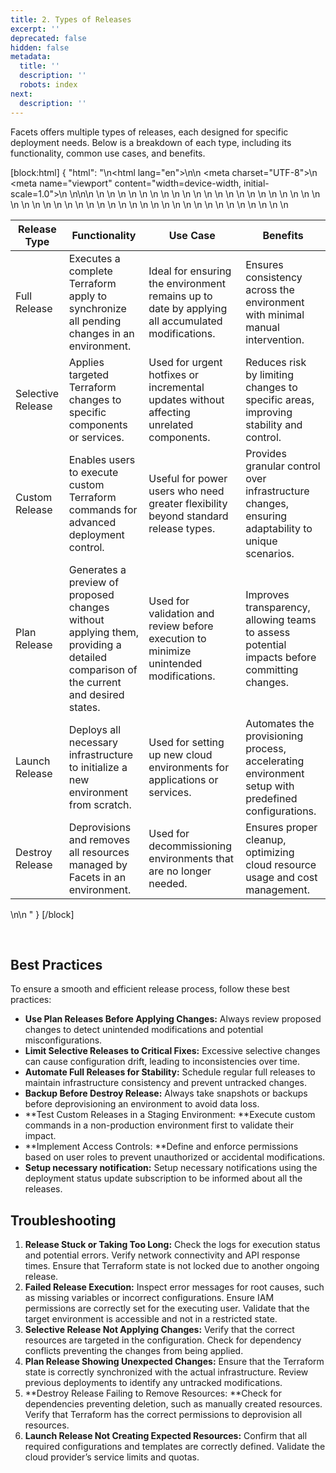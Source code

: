 ```yaml
---
title: 2. Types of Releases
excerpt: ''
deprecated: false
hidden: false
metadata:
  title: ''
  description: ''
  robots: index
next:
  description: ''
---
```

Facets offers multiple types of releases, each designed for specific deployment needs. Below is a breakdown of each type, including its functionality, common use cases, and benefits.

[block:html]
{
  "html": "<!DOCTYPE html>\n<html lang=\"en\">\n<head>\n    <meta charset=\"UTF-8\">\n    <meta name=\"viewport\" content=\"width=device-width, initial-scale=1.0\">\n    <style>\n\n        table {\n            width: 100%;\n            border-collapse: collapse;\n            margin-top: 20px;\n        }\n\n        th, td {\n            border: 1px solid #ccc;\n            padding: 12px;\n            text-align: left;\n        }\n\n        th {\n            background-color: #e0e0e0;\n            color: white;\n        }\n\n        tr:nth-child(even) {\n            background-color: #f2f2f2;\n        }\n\n        tr:hover {\n            background-color: #e0e0e0;\n        }\n    </style>\n</head>\n<body>\n    <table>\n        <thead>\n            <tr>\n                <th>Release Type</th>\n                <th>Functionality</th>\n                <th>Use Case</th>\n                <th>Benefits</th>\n            </tr>\n        </thead>\n        <tbody>\n            <tr>\n                <td>Full Release</td>\n                <td>Executes a complete Terraform apply to synchronize all pending changes in an environment.</td>\n                <td>Ideal for ensuring the environment remains up to date by applying all accumulated modifications.</td>\n                <td>Ensures consistency across the environment with minimal manual intervention.</td>\n            </tr>\n            <tr>\n                <td>Selective Release</td>\n                <td>Applies targeted Terraform changes to specific components or services.</td>\n                <td>Used for urgent hotfixes or incremental updates without affecting unrelated components.</td>\n                <td>Reduces risk by limiting changes to specific areas, improving stability and control.</td>\n            </tr>\n            <tr>\n                <td>Custom Release</td>\n                <td>Enables users to execute custom Terraform commands for advanced deployment control.</td>\n                <td>Useful for power users who need greater flexibility beyond standard release types.</td>\n                <td>Provides granular control over infrastructure changes, ensuring adaptability to unique scenarios.</td>\n            </tr>\n          <tr>\n                <td>Plan Release</td>\n                <td>Generates a preview of proposed changes without applying them, providing a detailed comparison of the current and desired states.</td>\n                <td>Used for validation and review before execution to minimize unintended modifications.</td>\n                <td>Improves transparency, allowing teams to assess potential impacts before committing changes.</td>\n            </tr>\n            <tr>\n                <td>Launch Release</td>\n                <td>Deploys all necessary infrastructure to initialize a new environment from scratch.</td>\n                <td>Used for setting up new cloud environments for applications or services.</td>\n                <td>Automates the provisioning process, accelerating environment setup with predefined configurations.</td>\n            </tr>\n            <tr>\n                <td>Destroy Release</td>\n                <td>Deprovisions and removes all resources managed by Facets in an environment.</td>\n                <td>Used for decommissioning environments that are no longer needed.</td>\n                <td>Ensures proper cleanup, optimizing cloud resource usage and cost management.</td>\n            </tr>\n        </tbody>\n    </table>\n</body>\n</html> "
}
[/block]


<br />

## Best Practices

To ensure a smooth and efficient release process, follow these best practices:

- **Use Plan Releases Before Applying Changes:** Always review proposed changes to detect unintended modifications and potential misconfigurations.
- **Limit Selective Releases to Critical Fixes:** Excessive selective changes can cause configuration drift, leading to inconsistencies over time.
- **Automate Full Releases for Stability:** Schedule regular full releases to maintain infrastructure consistency and prevent untracked changes.
- **Backup Before Destroy Release:** Always take snapshots or backups before deprovisioning an environment to avoid data loss.
- **Test Custom Releases in a Staging Environment: **Execute custom commands in a non-production environment first to validate their impact.
- **Implement Access Controls: **Define and enforce permissions based on user roles to prevent unauthorized or accidental modifications.
- **Setup necessary notification:** Setup necessary notifications using the deployment status update subscription to be informed about all the releases.

## Troubleshooting

1. **Release Stuck or Taking Too Long:** Check the logs for execution status and potential errors. Verify network connectivity and API response times. Ensure that Terraform state is not locked due to another ongoing release.
2. **Failed Release Execution:** Inspect error messages for root causes, such as missing variables or incorrect configurations. Ensure IAM permissions are correctly set for the executing user. Validate that the target environment is accessible and not in a restricted state.
3. **Selective Release Not Applying Changes:** Verify that the correct resources are targeted in the configuration. Check for dependency conflicts preventing the changes from being applied.
4. **Plan Release Showing Unexpected Changes:** Ensure that the Terraform state is correctly synchronized with the actual infrastructure. Review previous deployments to identify any untracked modifications.
5. **Destroy Release Failing to Remove Resources: **Check for dependencies preventing deletion, such as manually created resources. Verify that Terraform has the correct permissions to deprovision all resources.
6. **Launch Release Not Creating Expected Resources:** Confirm that all required configurations and templates are correctly defined. Validate the cloud provider’s service limits and quotas.